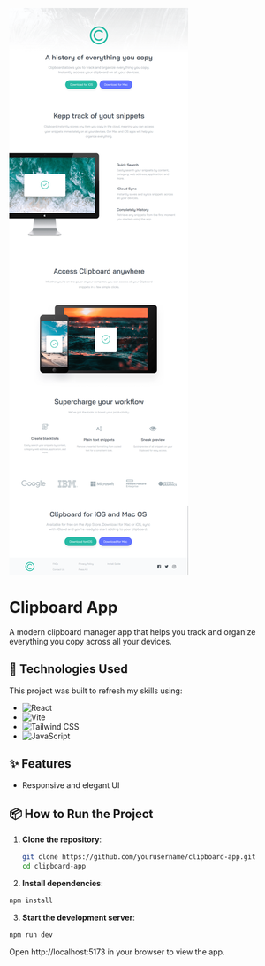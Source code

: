 ![alt text](./public/clipboard.png)

# Clipboard App

A modern clipboard manager app that helps you track and organize everything you copy across all your devices.

## 🚀 Technologies Used

This project was built to refresh my skills using:

- ![React](https://img.shields.io/badge/React-61DAFB?style=for-the-badge&logo=react&logoColor=white)
- ![Vite](https://img.shields.io/badge/Vite-646CFF?style=for-the-badge&logo=vite&logoColor=white)
- ![Tailwind CSS](https://img.shields.io/badge/Tailwind%20CSS-38B2AC?style=for-the-badge&logo=tailwind-css&logoColor=white)
- ![JavaScript](https://img.shields.io/badge/JavaScript-F7DF1E?style=for-the-badge&logo=javascript&logoColor=black)

## ✨ Features

- Responsive and elegant UI

## 📦 How to Run the Project

1. **Clone the repository**:

   ```bash
   git clone https://github.com/yourusername/clipboard-app.git
   cd clipboard-app
   ```

2. **Install dependencies**:

```bash
npm install
```

3. **Start the development server**:

```bash
npm run dev
```

Open http://localhost:5173 in your browser to view the app.

